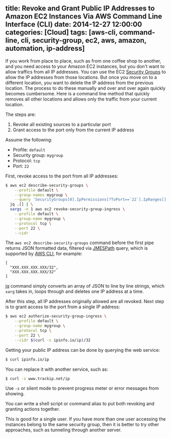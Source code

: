 title: Revoke and Grant Public IP Addresses to Amazon EC2 Instances Via AWS Command Line Interface (CLI)
date: 2014-12-27 12:00:00
categories: [Cloud]
tags: [aws-cli, command-line, cli, security-group, ec2, aws, amazon, automation, ip-address]
---

If you work from place to place, such as from one coffee shop to another, and you need access to your Amazon EC2 instances, but you don't want to allow traffics from all IP addresses. You can use the EC2 [Security Groups] to allow the IP addresses from those locations. But once you move on to a different location, you want to delete the IP address from the previous location. The process to do these manually and over and over again quickly becomes cumbersome. Here is a command line method that quickly removes all other locations and allows only the traffic from your current location.

The steps are:

1. Revoke all existing sources to a particular port
2. Grant access to the port only from the current IP address

Assume the following:

- Profile: `default`
- Security group: `mygroup`
- Protocol: `tcp`
- Port: `22`

First, revoke access to the port from all IP addresses:

```sh
$ aws ec2 describe-security-groups \
    --profile default \
    --group-names mygroup \
    --query 'SecurityGroups[0].IpPermissions[?ToPort==`22`].IpRanges[].CidrIp' | \
  jq .[] | \
  xargs -n 1 aws ec2 revoke-security-group-ingress \
    --profile default \
    --group-name mygroup \
    --protocol tcp \
    --port 22 \
    --cidr
```

The `aws ec2 describe-security-groups` command before the first pipe returns JSON formatted data, filtered via [JMESPath] query, which is supported by [AWS CLI], for example:

```
[
  "XXX.XXX.XXX.XXX/32",
  "XXX.XXX.XXX.XXX/32"
]
```

[jq] command simply converts an array of JSON to line by line strings, which `xarg` takes in, loops through and deletes one IP address at a time.

After this step, all IP addresses originally allowed are all revoked. Next step is to grant access to the port from a single IP address:

<!-- more -->

```sh
$ aws ec2 authorize-security-group-ingress \
    --profile default \
    --group-name mygroup \
    --protocol tcp \
    --port 22 \
    --cidr $(curl -s ipinfo.io/ip)/32
```

Getting your public IP address can be done by querying the web service:

```sh
$ curl ipinfo.io/ip
```

You can replace it with another service, such as:

```sh
$ curl -s www.trackip.net/ip
```

Use `-s` or silent mode to prevent progress meter or error messages from showing.

You can write a shell script or command alias to put both revoking and granting actions together.

This is good for a single user. If you have more than one user accessing the instances belong to the same security group, then it is better to try other approaches, such as tunneling through another server.

[Security Groups]: http://docs.aws.amazon.com/AWSEC2/latest/UserGuide/using-network-security.html
[AWS CLI]: http://aws.amazon.com/cli/
[JMESPath]: http://jmespath.org/
[jq]: http://stedolan.github.io/jq/
